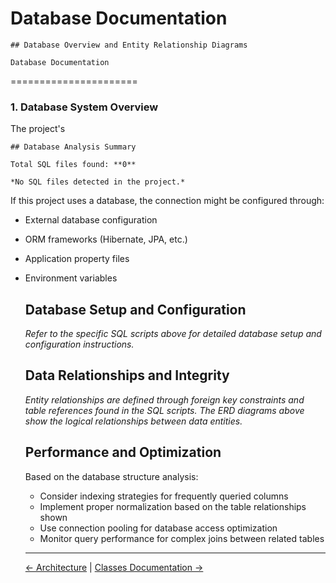 # Database Documentation

    ## Database Overview and Entity Relationship Diagrams

    Database Documentation
======================
### 1. Database System Overview

The project's

    ## Database Analysis Summary

    Total SQL files found: **0**

    *No SQL files detected in the project.*

If this project uses a database, the connection might be configured through:
- External database configuration
- ORM frameworks (Hibernate, JPA, etc.)
- Application property files
- Environment variables


    ## Database Setup and Configuration

    *Refer to the specific SQL scripts above for detailed database setup and configuration instructions.*

    ## Data Relationships and Integrity

    *Entity relationships are defined through foreign key constraints and table references found in the SQL scripts. The ERD diagrams above show the logical relationships between data entities.*

    ## Performance and Optimization

    Based on the database structure analysis:
    - Consider indexing strategies for frequently queried columns
    - Implement proper normalization based on the table relationships shown
    - Use connection pooling for database access optimization
    - Monitor query performance for complex joins between related tables

    ---

    [← Architecture](./architecture.md) | [Classes Documentation →](./classes.md)
    